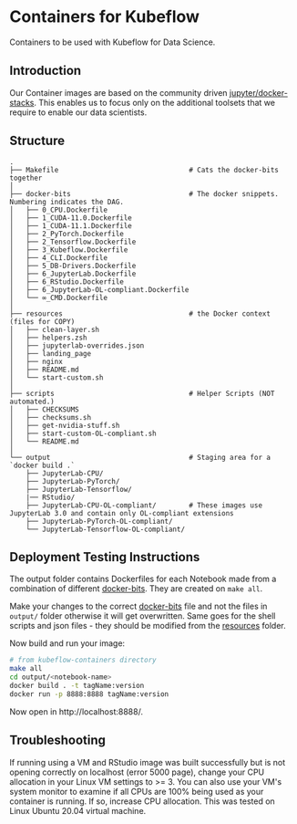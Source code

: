 # Containers for Kubeflow

Containers to be used with Kubeflow for Data Science.

## Introduction

Our Container images are based on the community driven [jupyter/docker-stacks](https://github.com/jupyter/docker-stacks). This enables us to focus only on the additional toolsets that we require to enable our data scientists.

## Structure


```
.
├── Makefile                                # Cats the docker-bits together
│
├── docker-bits                             # The docker snippets. Numbering indicates the DAG.
│   ├── 0_CPU.Dockerfile
│   ├── 1_CUDA-11.0.Dockerfile
│   ├── 1_CUDA-11.1.Dockerfile
│   ├── 2_PyTorch.Dockerfile
│   ├── 2_Tensorflow.Dockerfile
│   ├── 3_Kubeflow.Dockerfile
│   ├── 4_CLI.Dockerfile
│   ├── 5_DB-Drivers.Dockerfile
│   ├── 6_JupyterLab.Dockerfile
│   ├── 6_RStudio.Dockerfile
│   ├── 6_JupyterLab-OL-compliant.Dockerfile
│   └── ∞_CMD.Dockerfile
│
├── resources                               # the Docker context (files for COPY)
│   ├── clean-layer.sh
│   ├── helpers.zsh
│   ├── jupyterlab-overrides.json
│   ├── landing_page
│   ├── nginx
│   ├── README.md
│   └── start-custom.sh
│
├── scripts                                 # Helper Scripts (NOT automated.)
│   ├── CHECKSUMS
│   ├── checksums.sh
│   ├── get-nvidia-stuff.sh
│   ├── start-custom-OL-compliant.sh
│   └── README.md
│
└── output                                  # Staging area for a `docker build .`
    ├── JupyterLab-CPU/
    ├── JupyterLab-PyTorch/
    ├── JupyterLab-Tensorflow/
    |── RStudio/
    ├── JupyterLab-CPU-OL-compliant/        # These images use JupyterLab 3.0 and contain only OL-compliant extensions
    ├── JupyterLab-PyTorch-OL-compliant/
    └── JupyterLab-Tensorflow-OL-compliant/
```
## Deployment Testing Instructions

The output folder contains Dockerfiles for each Notebook made from a combination of different [docker-bits](/docker-bits). They are created on `make all`.

Make your changes to the correct [docker-bits](/docker-bits) file and not the files in `output/` folder otherwise it will get overwritten. Same goes for the shell scripts and json files - they should be modified from the [resources](/resources) folder. 

Now build and run your image:

```bash
# from kubeflow-containers directory
make all
cd output/<notebook-name>
docker build . -t tagName:version
docker run -p 8888:8888 tagName:version
```
Now open in http://localhost:8888/.

## Troubleshooting
If running using a VM and RStudio image was built successfully but is not opening correctly on localhost (error 5000 page), change your CPU allocation in your Linux VM settings to >= 3. You can also use your VM's system monitor to examine if all CPUs are 100% being used as your container is running. If so, increase CPU allocation. 
This was tested on Linux Ubuntu 20.04 virtual machine.
